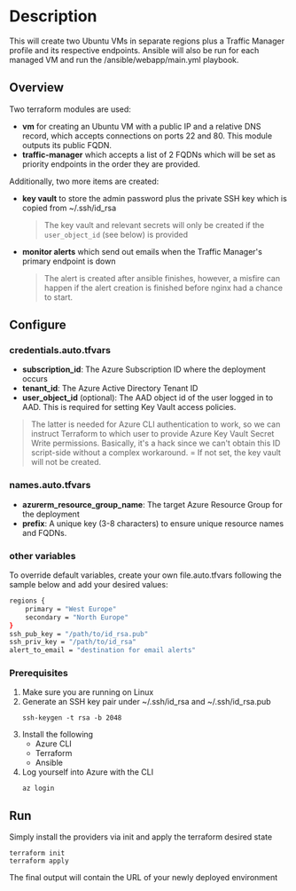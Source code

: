 # Description

This will create two Ubuntu VMs in separate regions plus a Traffic Manager profile and its respective endpoints.
Ansible will also be run for each managed VM and run the /ansible/webapp/main.yml playbook.

## Overview

Two terraform modules are used:
- __vm__ for creating an Ubuntu VM with a public IP and a relative DNS record, which accepts connections on ports 22 and 80. This module outputs its public FQDN.
- __traffic-manager__ which accepts a list of 2 FQDNs which will be set as priority endpoints in the order they are provided.

Additionally, two more items are created:
- __key vault__ to store the admin password plus the private SSH key which is copied from ~/.ssh/id_rsa
    > The key vault and relevant secrets will only be created if the `user_object_id` (see below) is provided
- __monitor alerts__ which send out emails when the Traffic Manager's primary endpoint is down
    > The alert is created after ansible finishes, however, a misfire can happen if the alert creation is finished before nginx had a chance to start.

## Configure

### credentials.auto.tfvars
- __subscription_id__: The Azure Subscription ID where the deployment occurs
- __tenant_id__: The Azure Active Directory Tenant ID
- __user_object_id__ (optional): The AAD object id of the user logged in to AAD. This is required for setting Key Vault access policies.
    
> The latter is needed for Azure CLI authentication to work, so we can instruct Terraform to which user to provide Azure Key Vault Secret Write permissions. Basically, it's a hack since we can't obtain this ID script-side without a complex workaround. = If not set, the key vault will not be created.

### names.auto.tfvars
-   __azurerm_resource_group_name__: The target Azure Resource Group for the deployment
-   __prefix__: A unique key (3-8 characters) to ensure unique resource names and FQDNs.

### other variables
To override default variables, create your own file.auto.tfvars following the sample below and add your desired values:
```bash
regions {
    primary = "West Europe"
    secondary = "North Europe"
}
ssh_pub_key = "/path/to/id_rsa.pub"
ssh_priv_key = "/path/to/id_rsa"
alert_to_email = "destination for email alerts"
```

### Prerequisites
1.  Make sure you are running on Linux
2.  Generate an SSH key pair under ~/.ssh/id_rsa and ~/.ssh/id_rsa.pub
    ```
    ssh-keygen -t rsa -b 2048
    ```
3. Install the following
    -   Azure CLI
    -   Terraform
    -   Ansible
4.  Log yourself into Azure with the CLI
    ```
    az login
    ```

## Run

Simply install the providers via init and apply the terraform desired state
```
terraform init
terraform apply
```

The final output will contain the URL of your newly deployed environment
